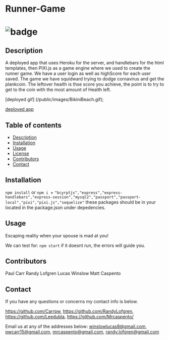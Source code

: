 # Runner-Game
  ![badge](https://img.shields.io/static/v1?label=License&message=MIT&color=success)
========================================================================================================
## Description
A deployed app that uses Heroku for the server, and handlebars for the html templates, then PIXI.js as a game engine where we used to create the runner game. We have a user login as well as highScore for each user saved. The game we have squidward trying to dodge cornavirus and get the plankcoin. The leftover health is thse score you achieve, the point is to try to get to the coin with the most amount of Health left. 

[deployed gif] (/public/images/BikiniBeach.gif);

 [deployed app](https://blooming-spire-21723.herokuapp.com/)
## **Table of contents**
* [Description](#description)
* [Installation](#instructions)
* [Usage](#usage)
* [License](#test)
* [Contributors](#Collabartors)
* [Contact](#email)

## Installation
`npm install` or   `npm i `+ `"bcyrptjs","express","express-handlebars","express-session","mysql2","passport","passport-local","pixi","pixi.js","sequelize"` these packages should be in your located in the package.json under depedencies.

## Usage

 Escaping reality when your spouse is mad at you! 

 We can test for:
 `npm start` if it doesnt run, the errors will guide you.

 ## Contributors
 Paul Carr
 Randy Lofgren
 Lucas Winslow
 Matt Caspento
 ## Contact
  If you have any questions or concerns my contact info is below.

 https://github.com/Carrpw, https://github.com/RandyLofgren, https://github.com/Leedubla, https://github.com/Mrcaspento/

 Email us at any of the addresses below:
 winslowlucas8@gmail.com, pwcarr15@gmail.com, mrcaspento@gmail.com, randy.lofgren@gmail.com
